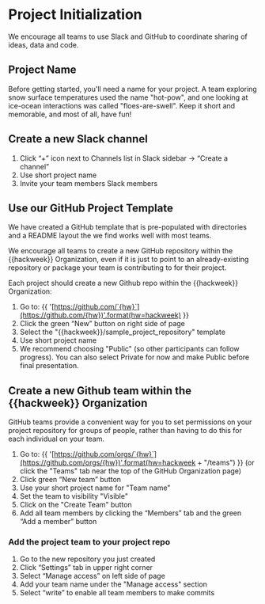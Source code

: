 # Project Initialization

We encourage all teams to use Slack and GitHub to coordinate sharing of ideas, data and code. 

## Project Name

Before getting started, you'll need a name for your project. A team exploring snow surface temperatures used the name "hot-pow", and one looking at ice-ocean interactions was called "floes-are-swell". Keep it short and memorable, and most of all, have fun!

## Create a new Slack channel
1. Click “+” icon next to Channels list in Slack sidebar -> “Create a channel”
1. Use short project name
1. Invite your team members Slack members

## Use our GitHub Project Template

We have created a GitHub template that is pre-populated with directories and a README layout the we find works well with most teams.

We encourage all teams to create a new GitHub repository within the {{hackweek}} Organization, even if it is just to point to an already-existing repository or package your team is contributing to for their project.

Each project should create a new Github repo within the {{hackweek}} Organization:
1. Go to: {{ '[https://github.com/`{hw}`](https://github.com/{hw})'.format(hw=hackweek) }}
1. Click the green “New” button on right side of page
1. Select the "{{hackweek}}/sample_project_repository" template
1. Use short project name
1. We recommend choosing "Public" (so other participants can follow progress). You can also select Private for now and make Public before final presentation.

## Create a new Github team within the {{hackweek}} Organization
GitHub teams provide a convenient way for you to set permissions on your project repository for groups of people, rather than having to do this for each individual on your team. 

1. Go to: {{ '[https://github.com/orgs/`{hw}`](https://github.com/orgs/{hw})'.format(hw=hackweek + "/teams") }} (or click the "Teams" tab near the top of the GitHub Organization page)
1. Click green “New team” button
1. Use your short project name for "Team name"
1. Set the team to visibility "Visible"
1. Click on the "Create Team" button
1. Add all team members by clicking the “Members” tab and the green “Add a member” button

### Add the project team to your project repo

1. Go to the new repository you just created 
1. Click “Settings” tab in upper right corner
1. Select “Manage access” on left side of page
1. Add your team name under the "Manage access" section
1. Select “write” to enable all team members to make commits